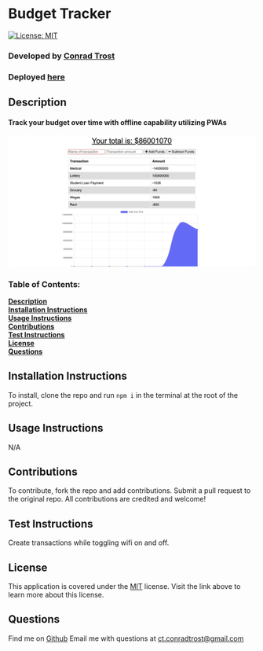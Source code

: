
  # Budget Tracker
  [![License: MIT](https://img.shields.io/badge/License-MIT-yellow.svg)](https://opensource.org/licenses/MIT)
  ### Developed by [**Conrad Trost**](https://github.com/retro1967)
  ### Deployed [**here**](https://greatest-budget-tracker-1.herokuapp.com/)

  ## Description
  #### Track your budget over time with offline capability utilizing PWAs
  
  ![Image](./screenshot.png)

  ### Table of Contents:

  **[Description](#description)**<br>
  **[Installation Instructions](#installation-instructions)**<br>
  **[Usage Instructions](#usage-instructions)**<br>
  **[Contributions](#contributions)**<br>
  **[Test Instructions](#test-instructions)**<br>
  **[License](#license)**<br>
  **[Questions](#questions)**<br>

  ## Installation Instructions
  To install, clone the repo and run `npm i` in the terminal at the root of the project.

  ## Usage Instructions 
  N/A

  ## Contributions
  To contribute, fork the repo and add contributions. Submit a pull request to the original repo. All contributions are credited and welcome!

  ## Test Instructions
  Create transactions while toggling wifi on and off.

  ## License
  This application is covered under the [MIT](https://opensource.org/licenses/MIT) license.
  Visit the link above to learn more about this license.

  ## Questions

  Find me on [Github](https://github.com/retro1967)
  Email me with questions at ct.conradtrost@gmail.com
